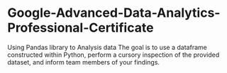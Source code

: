 # Google-Advanced-Data-Analytics-Professional-Certificate
Using Pandas library to Analysis data
The goal is to use a dataframe constructed within Python, perform a cursory inspection of the provided dataset, and inform team members of your findings.
